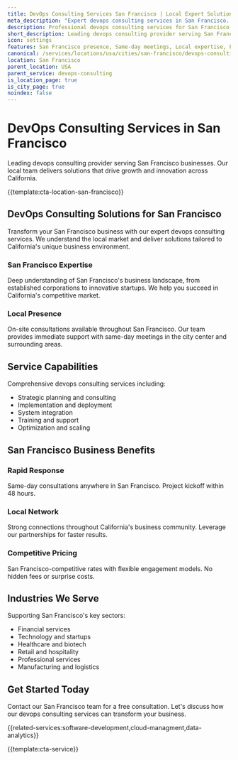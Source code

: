 ```yaml
---
title: DevOps Consulting Services San Francisco | Local Expert Solutions
meta_description: "Expert devops consulting services in San Francisco. Local team, same-day consultations, proven results. Transform your business today."
description: Professional devops consulting services for San Francisco businesses
short_description: Leading devops consulting provider serving San Francisco and California.
icon: settings
features: San Francisco presence, Same-day meetings, Local expertise, Fast deployment, Competitive rates, Proven track record
canonical: /services/locations/usa/cities/san-francisco/devops-consulting-san-francisco.html
location: San Francisco
parent_location: USA
parent_service: devops-consulting
is_location_page: true
is_city_page: true
noindex: false
---
```


# DevOps Consulting Services in San Francisco

Leading devops consulting provider serving San Francisco businesses. Our local team delivers solutions that drive growth and innovation across California.

{{template:cta-location-san-francisco}}

## DevOps Consulting Solutions for San Francisco

Transform your San Francisco business with our expert devops consulting services. We understand the local market and deliver solutions tailored to California's unique business environment.

### San Francisco Expertise

Deep understanding of San Francisco's business landscape, from established corporations to innovative startups. We help you succeed in California's competitive market.

### Local Presence

On-site consultations available throughout San Francisco. Our team provides immediate support with same-day meetings in the city center and surrounding areas.

## Service Capabilities

Comprehensive devops consulting services including:
- Strategic planning and consulting
- Implementation and deployment
- System integration
- Training and support
- Optimization and scaling

## San Francisco Business Benefits

### Rapid Response
Same-day consultations anywhere in San Francisco. Project kickoff within 48 hours.

### Local Network
Strong connections throughout California's business community. Leverage our partnerships for faster results.

### Competitive Pricing
San Francisco-competitive rates with flexible engagement models. No hidden fees or surprise costs.

## Industries We Serve

Supporting San Francisco's key sectors:
- Financial services
- Technology and startups
- Healthcare and biotech
- Retail and hospitality
- Professional services
- Manufacturing and logistics

## Get Started Today

Contact our San Francisco team for a free consultation. Let's discuss how our devops consulting services can transform your business.

{{related-services:software-development,cloud-managment,data-analytics}}

{{template:cta-service}}
